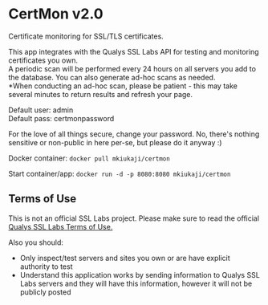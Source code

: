 # CertMon v2.0
Certificate monitoring for SSL/TLS certificates.

This app integrates with the Qualys SSL Labs API for testing and monitoring certificates you own.  
A periodic scan will be performed every 24 hours on all servers you add to the database.  You can also generate ad-hoc scans as needed.  
*When conducting an ad-hoc scan, please be patient - this may take several minutes to return results and refresh your page.

Default user: admin<br>
Default pass: certmonpassword

For the love of all things secure, change your password.  No, there's nothing sensitive or non-public in here per-se, but please do it anyway :)

Docker container: 
`docker pull mkiukaji/certmon`

Start container/app:
`docker run -d -p 8080:8080 mkiukaji/certmon`


## Terms of Use

This is not an official SSL Labs project. Please make sure to read the official [Qualys SSL Labs Terms of Use.](https://www.ssllabs.com/downloads/Qualys_SSL_Labs_Terms_of_Use.pdf)

Also you should:
-  Only inspect/test servers and sites you own or are have explicit authority to test
-  Understand this application works by sending information to Qualys SSL Labs servers and they will have this information, however it will not be publicly posted

